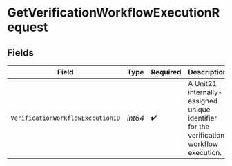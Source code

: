 # GetVerificationWorkflowExecutionRequest


## Fields

| Field                                                                                   | Type                                                                                    | Required                                                                                | Description                                                                             |
| --------------------------------------------------------------------------------------- | --------------------------------------------------------------------------------------- | --------------------------------------------------------------------------------------- | --------------------------------------------------------------------------------------- |
| `VerificationWorkflowExecutionID`                                                       | *int64*                                                                                 | :heavy_check_mark:                                                                      | A Unit21 internally-assigned unique identifier for the verification workflow execution. |